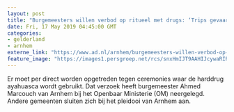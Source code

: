 ```yaml
---
layout: post
title: "Burgemeesters willen verbod op ritueel met drugs: ‘Trips gevaarlijk’"
date: Fri, 17 May 2019 04:45:00 GMT
categories: 
- gelderland 
- arnhem 
externe_link: "https://www.ad.nl/arnhem/burgemeesters-willen-verbod-op-ritueel-met-drugs-trips-gevaarlijk~acd33a1d/"
feature_image: "https://images1.persgroep.net/rcs/snxHmIJT9AAHIJcywaRIRdNDNjk/diocontent/146289288/_fitwidth/400/?appId=21791a8992982cd8da851550a453bd7f&quality=0.7"
---
```


Er moet per direct worden opgetreden tegen ceremonies waar de harddrug ayahuasca wordt gebruikt. Dat verzoek heeft burgemeester Ahmed Marcouch van Arnhem bij het Openbaar Ministerie (OM) neergelegd. Andere gemeenten sluiten zich bij het pleidooi van Arnhem aan.

